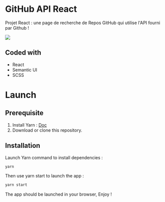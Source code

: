 # GitHub API React

Projet React : une page de recherche de Repos GitHub qui utilise l'API fourni par Github !

![](ooo.gif)


## Coded with

- React
- Semantic UI
- SCSS

# Launch

## Prerequisite

1. Install Yarn : [Doc](https://yarnpkg.com/getting-started/install)
2. Download or clone this repository.

## Installation

Launch Yarn command to install dependencies :

```bash
yarn
```

Then use yarn start to launch the app :

```bash
yarn start
```

The app should be launched in your browser, Enjoy !
